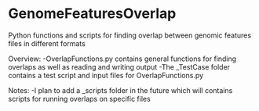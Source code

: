 # GenomeFeaturesOverlap
Python functions and scripts for finding overlap between genomic features files in different formats

Overview:
    -OverlapFunctions.py contains general functions for finding overlaps as well as reading and writing output
    -The _TestCase folder contains a test script and input files for OverlapFunctions.py

Notes:
    -I plan to add a _scripts folder in the future which will contains scripts for running overlaps on specific files

